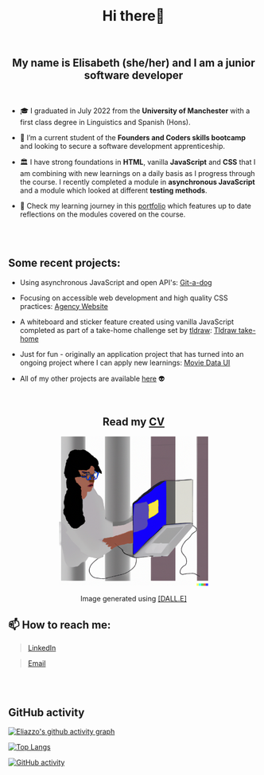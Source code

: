 <br>
<h1 align="center">Hi there👋</h1>
<br>
<h2 align="center">My name is Elisabeth (she/her) and I am a junior software developer</h2>
<br>


- 🎓 I graduated in July 2022 from the **University of Manchester** with a first class degree in Linguistics and Spanish (Hons).

- 🌱 I’m a current student of the **Founders and Coders skills bootcamp** and looking to secure a software development apprenticeship.

- 🏛️ I have strong foundations in **HTML**, vanilla **JavaScript** and **CSS** that I am combining with new learnings on a daily basis as I progress through the course. I recently completed a module in **asynchronous JavaScript** and a module which looked at different **testing methods**.

- 📓 Check my learning journey in this [portfolio](https://github.com/fac27/eliazzo-portfolio) which features up to date reflections on the modules covered on the course.

<br>
<br>


## Some recent projects:

- Using asynchronous JavaScript and open API's: <a href="https://fac27.github.io/Git-a-dog/">Git-a-dog</a><br>

- Focusing on accessible web development and high quality CSS practices: <a href="https://github.com/fac27/agency-website">Agency Website</a><br>

- A whiteboard and sticker feature created using vanilla JavaScript completed as part of a take-home challenge set by [tldraw](https://github.com/tldraw): <a href="https://github.com/eliazzo/tldraw">Tldraw take-home</a><br>

- Just for fun - originally an application project that has turned into an ongoing project where I can apply new learnings: <a href="https://github.com/eliazzo/Movie-data">Movie Data UI</a><br>

- All of my other projects are available [here](https://github.com/eliazzo?tab=repositories) 👽


<br>


<h2 align="center">Read my <a href="https://www.canva.com/design/DAFaqu380dg/MLdirn4-TqpYfbGtuBygqw/view?utm_content=DAFaqu380dg&utm_campaign=designshare&utm_medium=link&utm_source=publishsharelink">CV</a></h2>
  
<p align="center"><img src="DALL.E.png" width="300" alt="Woman coding"></p>

<p align="center">Image generated using <a href="https://openai.com/dall-e-2/">[DALL.E]</a></p>


## 📫  How to reach me:

> [LinkedIn](https://www.linkedin.com/in/elisabeth-azzopardi-b3496a247/)

> [Email](bethazz@hotmail.co.uk)

<br>
<br>
  

## GitHub activity

[![Eliazzo's github activity graph](https://github-readme-activity-graph.cyclic.app/graph?username=eliazzo&theme=minimal)](https://github.com/ashutosh00710/github-readme-activity-graph)

[![Top Langs](https://github-readme-stats.vercel.app/api/top-langs/?username=eliazzo&theme=blueberry_duo)](https://github.com/eliazzo/github-readme-stats)

[![GitHub activity](https://streak-stats.demolab.com/?user=eliazzo&theme=blueberry_duo)](https://git.io/streak-stats)



